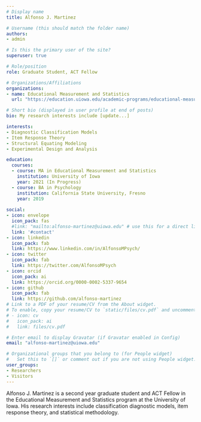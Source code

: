 ```yaml
---
# Display name
title: Alfonso J. Martinez

# Username (this should match the folder name)
authors:
- admin

# Is this the primary user of the site?
superuser: true

# Role/position
role: Graduate Student, ACT Fellow

# Organizations/Affiliations
organizations:
- name: Educational Measurement and Statistics
  url: "https://education.uiowa.edu/academic-programs/educational-measurement-and-statistics"

# Short bio (displayed in user profile at end of posts)
bio: My research interests include [update...]

interests:
- Diagnostic Classification Models
- Item Response Theory
- Structural Equating Modeling
- Experimental Design and Analysis

education:
  courses:
  - course: MA in Educational Measurement and Statistics
    institution: University of Iowa
    year: 2021 (In Progress)
  - course: BA in Psychology
    institution: California State University, Fresno
    year: 2019
    
social:
- icon: envelope
  icon_pack: fas
  #link: "mailto:alfonso-martinez@uiowa.edu" # use this for a direct link
  link: '#contact'  
- icon: linkedin
  icon_pack: fab
  link: https://www.linkedin.com/in/AlfonsoMPsych/
- icon: twitter
  icon_pack: fab
  link: https://twitter.com/AlfonsoMPsych
- icon: orcid
  icon_pack: ai
  link: https://orcid.org/0000-0002-5337-9654
- icon: github
  icon_pack: fab
  link: https://github.com/alfonso-martinez
# Link to a PDF of your resume/CV from the About widget.
# To enable, copy your resume/CV to `static/files/cv.pdf` and uncomment the lines below.
# - icon: cv
#   icon_pack: ai
#   link: files/cv.pdf

# Enter email to display Gravatar (if Gravatar enabled in Config)
email: "alfonso-martinez@uiowa.edu"

# Organizational groups that you belong to (for People widget)
#   Set this to `[]` or comment out if you are not using People widget.
user_groups:
- Researchers
- Visitors
---
```


Alfonso J. Martinez is a second year graduate student and ACT Fellow in the Educational Measurement and Statistics program at the University of Iowa. His research interests include classification diagnostic models, item response theory, and statistical methodology. 

